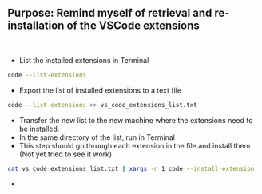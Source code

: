 ## Purpose: Remind myself of retrieval and re-installation of the VSCode extensions  

&nbsp;  

- List the installed extensions in Terminal
```bash
code --list-extensions
```

- Export the list of installed extensions to a text file
```bash
code --list-extensions >> vs_code_extensions_list.txt
```

- Transfer the new list to the new machine where the extensions need to be installed.
- In the same directory of the list, run in Terminal
- This step should go through each extension in the file and install them (Not yet tried to see it work)
```bash
cat vs_code_extensions_list.txt | xargs -n 1 code --install-extension
```

-